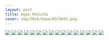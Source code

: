 ```yaml
---
layout: post
title: Kępa Potocka
cover: img/2014/kepa/DSC0692.png
---
```

<img src="/img/2014/kepa/DSC0692.png">
<img src="/img/2014/kepa/DSC0652.png">
<img src="/img/2014/kepa/DSC0655.png">
<img src="/img/2014/kepa/DSC0659.png">
<img src="/img/2014/kepa/DSC0685.png">
<img src="/img/2014/kepa/DSC0696.png">
<img src="/img/2014/kepa/DSC0699.png">
<img src="/img/2014/kepa/DSC0705.png">
<img src="/img/2014/kepa/DSC0706.png">
<img src="/img/2014/kepa/DSC0714.png">
<img src="/img/2014/kepa/DSC0734.png">
<img src="/img/2014/kepa/DSC0739.png">
<img src="/img/2014/kepa/DSC0750.png">
<img src="/img/2014/kepa/DSC0753.png">
<img src="/img/2014/kepa/DSC0756.png">
<img src="/img/2014/kepa/DSC0757.png">

<div class="fb-comments" data-href="http://emilkape.github.io/Kepa-2014" data-numposts="5" data-width="100%"></div>
